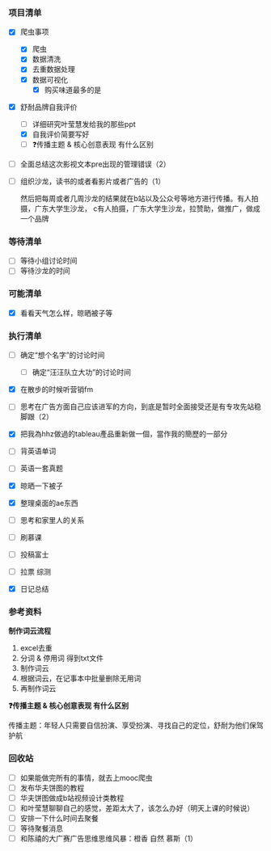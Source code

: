 ### 项目清单

- [x] 爬虫事项

  - [x] 爬虫
  - [x] 数据清洗
  - [x] 去重数据处理
  - [x] 数据可视化
    - [x] 购买味道最多的是

- [x] 舒耐品牌自我评价

  - [ ] 详细研究叶莹慧发给我的那些ppt
  - [x] 自我评价简要写好
  - [ ] ❓传播主题 & 核心创意表现 有什么区别

- [ ] 全面总结这次影视文本pre出现的管理错误（2）

- [ ] 组织沙龙，读书的或者看影片或者广告的（1）

  然后把每周或者几周沙龙的结果就在b站以及公众号等地方进行传播。有人拍摄，广东大学生沙龙，   c有人拍摄，广东大学生沙龙，拉赞助，做推广，做成一个品牌

### 等待清单

- [ ] 等待小组讨论时间
- [ ] 等待沙龙的时间

### 可能清单

- [x] 看看天气怎么样，晾晒被子等

  

### 执行清单

- [ ] 确定“想个名字”的讨论时间

  - [ ] 确定“汪汪队立大功”的讨论时间
- [x] 在散步的时候听营销fm
- [ ] 思考在广告方面自己应该进军的方向，到底是暂时全面接受还是有专攻先站稳脚跟（2）
- [x] 把我為hhz做過的tableau產品重新做一個，當作我的簡歷的一部分
- [ ] 背英语单词
- [ ] 英语一套真题
- [x] 晾晒一下被子
- [x] 整理桌面的ae东西
- [ ] 思考和家里人的关系
- [ ] 刷慕课
- [ ] 投稿富士
- [ ] 拉票 综测
- [x] 日记总结



### 参考资料

**制作词云流程**

1. excel去重
2. 分词 & 停用词 得到txt文件
3. 制作词云
4. 根据词云，在记事本中批量删除无用词
5. 再制作词云

**❓传播主题 & 核心创意表现 有什么区别**

传播主题：年轻人只需要自信扮演、享受扮演、寻找自己的定位，舒耐为他们保驾护航

### 回收站

- [ ] 如果能做完所有的事情，就去上mooc爬虫
- [ ] 发布华夫饼图的教程
- [ ] 华夫饼图做成b站视频设计类教程
- [ ] 和叶莹慧聊聊自己的感觉，差距太大了，该怎么办好（明天上课的时候说）
- [ ] 安排一下什么时间去聚餐
- [ ] 等待聚餐消息
- [ ] 和陈禧的大广赛广告思维思维风暴：橙香 自然 慕斯（1）